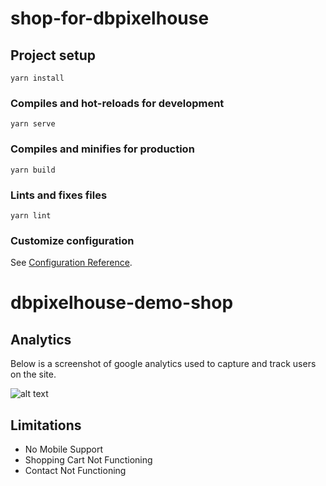 # shop-for-dbpixelhouse

## Project setup
```
yarn install
```

### Compiles and hot-reloads for development
```
yarn serve
```

### Compiles and minifies for production
```
yarn build
```

### Lints and fixes files
```
yarn lint
```

### Customize configuration
See [Configuration Reference](https://cli.vuejs.org/config/).


# dbpixelhouse-demo-shop

## Analytics

Below is a screenshot of google analytics used to capture and track users on the site.

![alt text](https://dbpixelhouse-demo.s3.eu-west-2.amazonaws.com/Screenshot+from+2020-06-11+21-11-35.png)

## Limitations
* No Mobile Support
* Shopping Cart Not Functioning
* Contact Not Functioning